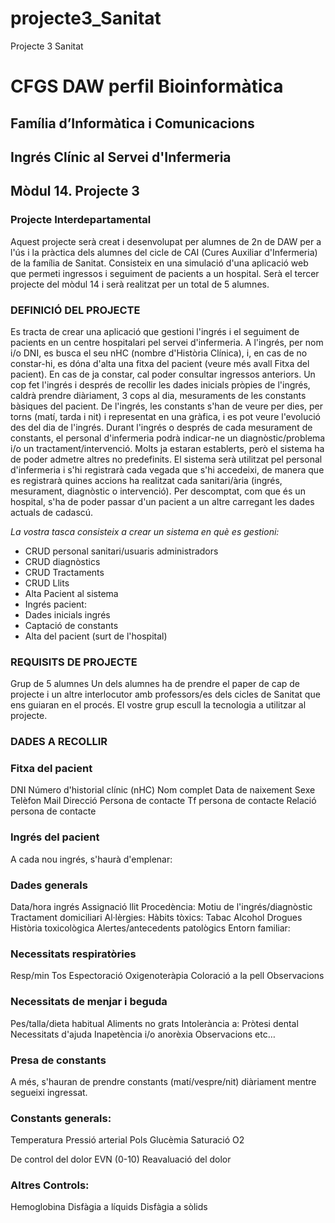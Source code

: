 # projecte3_Sanitat
Projecte 3 Sanitat


# CFGS DAW perfil Bioinformàtica
## Família d’Informàtica i Comunicacions

## Ingrés Clínic al Servei d'Infermeria
## Mòdul 14. Projecte 3 
### Projecte Interdepartamental


Aquest projecte serà creat i desenvolupat per alumnes de 2n de DAW per a l'ús i la pràctica dels alumnes del cicle de CAI (Cures Auxiliar d'Infermeria) de la família de Sanitat.
Consisteix en una simulació d'una aplicació web que permeti ingressos i seguiment de pacients a un hospital.
Serà el tercer projecte del mòdul 14 i serà realitzat per un total de 5 alumnes.




### DEFINICIÓ DEL PROJECTE

Es tracta de crear una aplicació que gestioni l'ingrés i el seguiment de pacients en un centre hospitalari pel servei d'infermeria.
A l'ingrés, per nom i/o DNI, es busca el seu nHC (nombre d'Història Clínica), i, en cas de no constar-hi, es dóna d'alta una fitxa del pacient (veure més avall Fitxa del pacient).
En cas de ja constar, cal poder consultar ingressos anteriors.
Un cop fet l'ingrés i després de recollir les dades inicials pròpies de l'ingrés, caldrà prendre diàriament, 3 cops al dia, mesuraments de les constants bàsiques del pacient.
De l'ingrés, les constants s'han de veure per dies, per torns (matí, tarda i nit) i representat en una gràfica, i es pot veure l'evolució des del dia de l'ingrés.
Durant l'ingrés o després de cada mesurament de constants, el personal d'infermeria podrà indicar-ne un diagnòstic/problema i/o un tractament/intervenció. Molts ja estaran establerts, però el sistema ha de poder admetre altres no predefinits.
El sistema serà utilitzat pel personal d'infermeria i s'hi registrarà cada vegada que s'hi accedeixi, de manera que es registrarà quines accions ha realitzat cada sanitari/ària (ingrés, mesurament, diagnòstic o intervenció).
Per descomptat, com que és un hospital, s'ha de poder passar d'un pacient a un altre carregant les dades actuals de cadascú.

*La vostra tasca consisteix a crear un sistema en què es gestioni:*

* CRUD personal sanitari/usuaris administradors
* CRUD diagnòstics
* CRUD Tractaments
* CRUD Llits
* Alta Pacient al sistema
* Ingrés pacient:
* Dades inicials ingrés
* Captació de constants
* Alta del pacient (surt de l'hospital)


### REQUISITS DE PROJECTE

Grup de 5 alumnes
Un dels alumnes ha de prendre el paper de cap de projecte i un altre interlocutor amb professors/es dels cicles de Sanitat que ens guiaran en el procés.
El vostre grup escull la tecnologia a utilitzar al projecte.


### DADES A RECOLLIR

### Fitxa del pacient

DNI
Número d'historial clínic (nHC)
Nom complet
Data de naixement
Sexe
Telèfon
Mail
Direcció
Persona de contacte
Tf persona de contacte
Relació persona de contacte

### Ingrés del pacient

A cada nou ingrés, s'haurà d'emplenar:

### Dades generals
Data/hora ingrés
Assignació llit
Procedència:
Motiu de l'ingrés/diagnòstic
Tractament domiciliari
Al·lèrgies:
Hàbits tòxics:
Tabac
Alcohol
Drogues
Història toxicològica
Alertes/antecedents patològics
Entorn familiar:

### Necessitats respiratòries
Resp/min
Tos
Espectoració
Oxigenoteràpia
Coloració a la pell
Observacions

### Necessitats de menjar i beguda
Pes/talla/dieta habitual
Aliments no grats
Intolerància a:
Pròtesi dental
Necessitats d'ajuda
Inapetència i/o anorèxia
Observacions
etc…

### Presa de constants

A més, s'hauran de prendre constants (matí/vespre/nit) diàriament mentre segueixi ingressat.

### Constants generals:
Temperatura
Pressió arterial
Pols
Glucèmia
Saturació O2

De control del dolor
EVN (0-10)
Reavaluació del dolor

### Altres Controls:
Hemoglobina
Disfàgia a líquids
Disfàgia a sòlids
